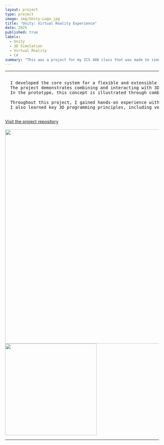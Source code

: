 ```yaml
---
layout: project
type: project
image: img/Unity-Logo.jpg
title: "Unity: Virtual Reality Experience"
date: 2025
published: true
labels:
  - Unity
  - 3D Simulation
  - Virtual Reality
  - C#
summary: "This was a project for my ICS 486 class that was made to simulate a VR Experience"
---
```


<hr>

<pre>
  
  I developed the core system for a flexible and extensible VR program that can easily adapt to new assets and gameplay scenarios.
  The project demonstrates combining and interacting with 3D objects—such as merging items and observing outcomes—to simulate real-world applications.
  In the prototype, this concept is illustrated through combining medicine, administering it to a patient, and visualizing the results as a learning tool.

  Throughout this project, I gained hands-on experience with the Meta XR API and strengthened my problem-solving skills in VR interaction design.
  I also learned key 3D programming principles, including vector manipulation, lighting, collisions, and trigger-based logic.
  
</pre>
[Visit the project repository](https://github.com/derriqk/VRProj)
<br>
<br>
<img width="700px" class="rounded pe-4" src="../img/VRProjImage1">
<img width="300px" class="rounded pe-4" src="../img/VRProjImage2">

<hr>

